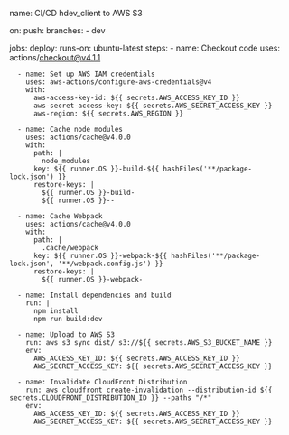 name: CI/CD hdev_client to AWS S3

on:
push:
branches: - dev

jobs:
deploy:
runs-on: ubuntu-latest
steps: - name: Checkout code
uses: actions/checkout@v4.1.1

      - name: Set up AWS IAM credentials
        uses: aws-actions/configure-aws-credentials@v4
        with:
          aws-access-key-id: ${{ secrets.AWS_ACCESS_KEY_ID }}
          aws-secret-access-key: ${{ secrets.AWS_SECRET_ACCESS_KEY }}
          aws-region: ${{ secrets.AWS_REGION }}

      - name: Cache node modules
        uses: actions/cache@v4.0.0
        with:
          path: |
            node_modules
          key: ${{ runner.OS }}-build-${{ hashFiles('**/package-lock.json') }}
          restore-keys: |
            ${{ runner.OS }}-build-
            ${{ runner.OS }}--

      - name: Cache Webpack
        uses: actions/cache@v4.0.0
        with:
          path: |
            .cache/webpack
          key: ${{ runner.OS }}-webpack-${{ hashFiles('**/package-lock.json', '**/webpack.config.js') }}
          restore-keys: |
            ${{ runner.OS }}-webpack-

      - name: Install dependencies and build
        run: |
          npm install
          npm run build:dev

      - name: Upload to AWS S3
        run: aws s3 sync dist/ s3://${{ secrets.AWS_S3_BUCKET_NAME }}
        env:
          AWS_ACCESS_KEY_ID: ${{ secrets.AWS_ACCESS_KEY_ID }}
          AWS_SECRET_ACCESS_KEY: ${{ secrets.AWS_SECRET_ACCESS_KEY }}

      - name: Invalidate CloudFront Distribution
        run: aws cloudfront create-invalidation --distribution-id ${{ secrets.CLOUDFRONT_DISTRIBUTION_ID }} --paths "/*"
        env:
          AWS_ACCESS_KEY_ID: ${{ secrets.AWS_ACCESS_KEY_ID }}
          AWS_SECRET_ACCESS_KEY: ${{ secrets.AWS_SECRET_ACCESS_KEY }}
